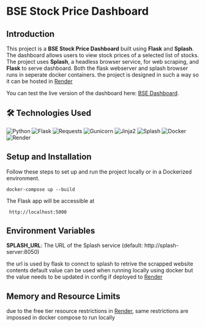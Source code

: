 # BSE Stock Price Dashboard

## Introduction

This project is a **BSE Stock Price Dashboard** built using **Flask** and **Splash**. The dashboard allows users to view stock prices of a selected list of stocks. The project uses **Splash**, a headless browser service, for web scraping, and **Flask** to serve dashboard. Both the flask webserver and splash browser runs in seperate docker containers. the project is designed in such a way so it can be hosted in [Render](https://render.com/)

You can test the live version of the dashboard here: [BSE Dashboard](https://bse-dashboard-4xrp.onrender.com).

## 🛠️ Technologies Used

![Python](https://img.shields.io/badge/Python-3.10-blue?logo=python)
![Flask](https://img.shields.io/badge/Flask-1.1.4-black?logo=flask)
![Requests](https://img.shields.io/badge/Requests-2.25.0-red?logo=python)
![Gunicorn](https://img.shields.io/badge/Gunicorn-20.0.4-green?logo=gunicorn)
![Jinja2](https://img.shields.io/badge/Jinja2-2.11.2-orange?logo=jinja)
![Splash](https://img.shields.io/badge/Splash-Headless%20Browser-orange?logo=python)
![Docker](https://img.shields.io/badge/Docker-Containerization-blue?logo=docker)
![Render](https://img.shields.io/badge/Render-Hosting-blue?logo=render)

## Setup and Installation

Follow these steps to set up and run the project locally or in a Dockerized environment.

```
docker-compose up --build
```

The Flask app will be accessible at
```
 http://localhost:5000
```

## Environment Variables

**SPLASH_URL**: The URL of the Splash service (default: http://splash-server:8050)

the url is used by flask to connct to splash to retrive the scrapped website contents
default value can be used when running locally using docker but the value needs to be updated in config if deployed to [Render](https://render.com/)

## Memory and Resource Limits

due to the free tier resource restrictions in [Render](https://render.com/), same restrictions are impossed in docker compose to run locally


